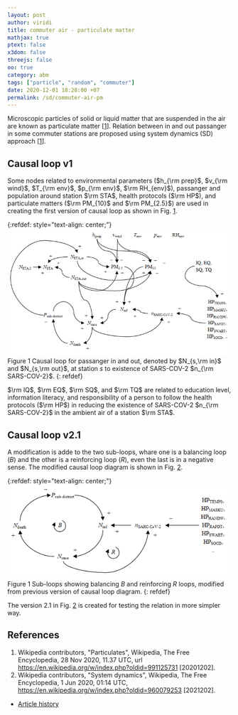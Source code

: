 ```yaml
---
layout: post
author: viridi
title: commuter air - particulate matter
mathjax: true
ptext: false
x3dom: false
threejs: false
oo: true
category: abm
tags: ["particle", "random", "commuter"]
date: 2020-12-01 18:28:00 +07
permalink: /sd/commuter-air-pm
---
```

Microscopic particles of solid or liquid matter that are suspended in the air are known as particulate matter [[1](#ref1)]. Relation between in and out passanger in some commuter stations are proposed using system dynamics (SD) approach [[1](#ref2)].


## Causal loop v1
Some nodes related to environmental parameters ($h_{\rm prep}$, $v_{\rm wind}$, $T_{\rm env}$, $p_{\rm env}$, $\rm RH_{env}$), passanger and population around station $\rm STA$, health protocols ($\rm HP$), and particulate matters ($\rm PM_{10}$ and $\rm PM_{2.5}$) are used in creating the first version of causal loop as shown in Fig. <a href="#fig:commuter-pm-v1">1</a>.

{:refdef: style="text-align: center;"}
![..](/assets/img/sd/commuter-pm-v1.png)
<br />
Figure <a name="fig:commuter-pm-v1">1</a> Causal loop for passanger in and out, denoted by $N_{s,\rm in}$ and $N_{s,\rm out}$, at station $s$ to existence of SARS-COV-2 $n_{\rm SARS-COV-2}$.
{: refdef}

$\rm IQ$, $\rm EQ$, $\rm SQ$, and $\rm TQ$ are related to education level, information literacy, and responsibility of a person to follow the health protocols ($\rm HP$) in reducing the existence of SARS-COV-2 $n_{\rm SARS-COV-2}$ in the ambient air of a station $\rm STA$.


## Causal loop v2.1
A modification is adde to the two sub-loops, whare one is a balancing loop ($B$) and the other is a reinforcing loop ($R$), even the last is in a negative sense. The modified causal loop diagram is shown in Fig. <a href="#fig:commuter-pm-v2.1">2</a>.

{:refdef: style="text-align: center;"}
![..](/assets/img/sd/commuter-pm-v2.1.png)
<br />
Figure <a name="fig:commuter-pm-v2.1">1</a> Sub-loops showing balancing $B$ and reinforcing $R$ loops, modified from previous version of causal loop diagram.
{: refdef}

The version 2.1 in Fig. <a href="#fig:commuter-pm-v2.1">2</a> is created for testing the relation in more simpler way.


## References
1. <a name="ref1"></a>Wikipedia contributors, "Particulates", Wikipedia, The Free Encyclopedia, 28 Nov 2020, 11.37 UTC, url <https://en.wikipedia.org/w/index.php?oldid=991125731> [20201202].
2. <a name="ref1"></a>Wikipedia contributors, "System dynamics", Wikipedia, The Free Encyclopedia, 1 Jun 2020, 01:14 UTC, <https://en.wikipedia.org/w/index.php?oldid=960079253> [2021202].

+ [Article history](https://github.com/butiran/butiran.github.io/commits/master/_posts/sd/2020-12-02-commuter-air-pm.md)

